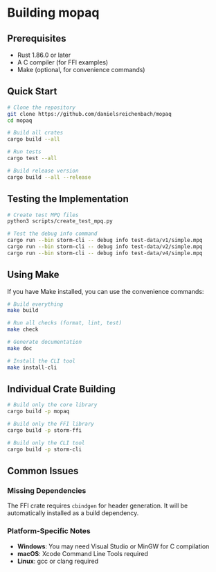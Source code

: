 # Building mopaq

## Prerequisites

- Rust 1.86.0 or later
- A C compiler (for FFI examples)
- Make (optional, for convenience commands)

## Quick Start

```bash
# Clone the repository
git clone https://github.com/danielsreichenbach/mopaq
cd mopaq

# Build all crates
cargo build --all

# Run tests
cargo test --all

# Build release version
cargo build --all --release
```

## Testing the Implementation

```bash
# Create test MPQ files
python3 scripts/create_test_mpq.py

# Test the debug info command
cargo run --bin storm-cli -- debug info test-data/v1/simple.mpq
cargo run --bin storm-cli -- debug info test-data/v2/simple.mpq
cargo run --bin storm-cli -- debug info test-data/v4/simple.mpq
```

## Using Make

If you have Make installed, you can use the convenience commands:

```bash
# Build everything
make build

# Run all checks (format, lint, test)
make check

# Generate documentation
make doc

# Install the CLI tool
make install-cli
```

## Individual Crate Building

```bash
# Build only the core library
cargo build -p mopaq

# Build only the FFI library
cargo build -p storm-ffi

# Build only the CLI tool
cargo build -p storm-cli
```

## Common Issues

### Missing Dependencies

The FFI crate requires `cbindgen` for header generation. It will be automatically installed as a build dependency.

### Platform-Specific Notes

- **Windows**: You may need Visual Studio or MinGW for C compilation
- **macOS**: Xcode Command Line Tools required
- **Linux**: gcc or clang required
